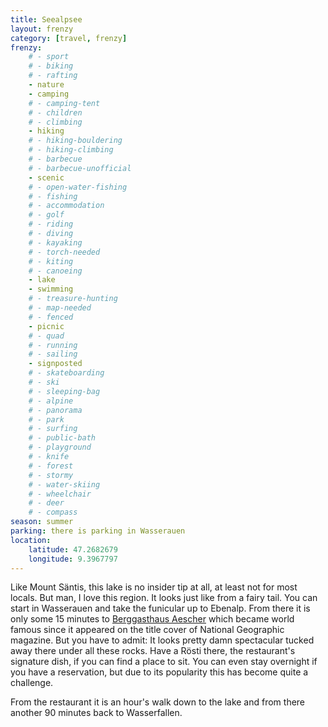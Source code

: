 ```yaml
---
title: Seealpsee
layout: frenzy
category: [travel, frenzy]
frenzy:
    # - sport
    # - biking
    # - rafting
    - nature
    - camping
    # - camping-tent
    # - children
    # - climbing
    - hiking
    # - hiking-bouldering
    # - hiking-climbing
    # - barbecue
    # - barbecue-unofficial
    - scenic
    # - open-water-fishing
    # - fishing
    # - accommodation
    # - golf
    # - riding
    # - diving
    # - kayaking
    # - torch-needed
    # - kiting
    # - canoeing
    - lake
    - swimming
    # - treasure-hunting
    # - map-needed
    # - fenced
    - picnic
    # - quad
    # - running
    # - sailing
    - signposted
    # - skateboarding
    # - ski
    # - sleeping-bag
    # - alpine
    # - panorama
    # - park
    # - surfing
    # - public-bath
    # - playground
    # - knife
    # - forest
    # - stormy
    # - water-skiing
    # - wheelchair
    # - deer
    # - compass
season: summer
parking: there is parking in Wasserauen
location:
    latitude: 47.2682679
    longitude: 9.3967797
---
```


Like Mount Säntis, this lake is no insider tip at all, at least not for most locals. But man, I love this region. It looks just like from a fairy tail. You can start in Wasserauen and take the funicular up to Ebenalp. From there it is only some 15 minutes to [Berggasthaus Aescher](http://www.aescher-ai.ch/) which became world famous since it appeared on the title cover of National Geographic magazine. But you have to admit: It looks pretty damn spectacular tucked away there under all these rocks. Have a Rösti there, the restaurant's signature dish, if you can find a place to sit. You can even stay overnight if you have a reservation, but due to its popularity this has become quite a challenge.

From the restaurant it is an hour's walk down to the lake and from there another 90 minutes back to Wasserfallen.